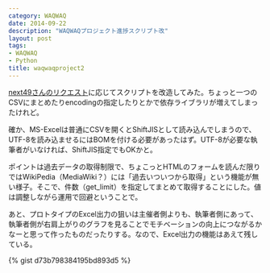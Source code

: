 ```yaml
---
category: WAQWAQ
date: 2014-09-22
description: "WAQWAQプロジェクト進捗スクリプト改"
layout: post
tags:
- WAQWAQ
- Python
title: waqwaqproject2
---
```


[next49さんのリクエスト](http://d.hatena.ne.jp/next49/20140916/p1)に応じてスクリプトを改造してみた。<!--more-->ちょっと一つのCSVにまとめたりencodingの指定したりとかで依存ライブラリが増えてしまったけれど。

確か、MS-Excelは普通にCSVを開くとShiftJISとして読み込んでしまうので、UTF-8を読み込ませるにはBOMを付ける必要があったはず。UTF-8が必要な執筆者がいなければ、ShiftJIS指定でもOKかと。

ポイントは過去データの取得制限で、ちょこっとHTMLのフォームを読んだ限りではWikiPedia（MediaWiki？）には「過去いついつから取得」という機能が無い様子。そこで、件数（get_limit）を指定してまとめて取得することにした。値は調整しながら運用で回避ということで。

あと、プロトタイプのExcel出力の狙いは主催者側よりも、執筆者側にあって、執筆者側が右肩上がりのグラフを見ることでモチベーションの向上につながるかなーと思って作ったものだったりする。なので、Excel出力の機能はあえて残している。

{% gist d73b798384195bd893d5 %}